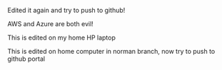 Edited it again and try to push to github!


AWS and Azure are both evil!


This is edited on my home HP laptop


This is edited on home computer in norman branch, now try to push to
github portal
